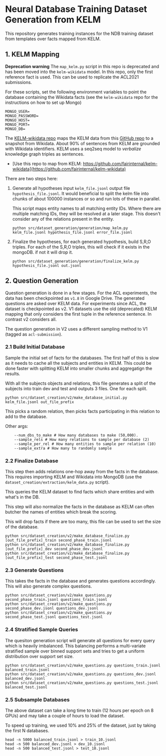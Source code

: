 # Neural Database Training Dataset Generation from KELM

This repository generates training instances for the NDB training dataset from templates over facts mapped from KELM.


## 1. KELM Mapping

**Deprecation warning** The `map_kelm.py` script in this repo is deprecated and has been moved into the `kelm-wikidata` model. 
In this repo, only the first reference fact is used. This can be used to replicate the ACL2021 submissions.

For these scripts, set the following environment variables to point the database containing the Wikidata facts 
(see the `kelm-wikidata` repo for the instructions on how to set up Mongo)

```
MONGO_USER=
MONGO_PASSWORD=
MONGO_HOST=
MONGO_PORT=
MONGO_DB=
```

The [KELM-wikidata repo](https://github.com/fairinternal/kelm-wikidata) maps the KELM data from this [GitHub repo](https://github.com/google-research-datasets/KELM-corpus) to a
snapshot from Wikidata. About 90% of sentences from KELM are grounded with Wikidata identifiers.
KELM uses a seq2seq model to _verbalize_ knowledge graph triples as sentences.

* [Use this repo to map from KELM: https://github.com/fairinternal/kelm-wikidata](https://github.com/fairinternal/kelm-wikidata) 


There are two steps here:
1. Generate all hypotheses input `kelm_file.jsonl` output file `hypothesis_file.jsonl`.
   It would beneficial to split the kelm file into chunks of about 100000 instances or so and run lots of these in parallel. 
   
   This script maps entity names to all matching entity IDs. Where there are multiple matching IDs, they will be resolved at a later stage. 
   This doesn't consider any of the relations present in the entity.
    
    ```
    python src/dataset_generation/generation/map_kelm.py kelm_file.jsonl hypothesis_file.jsonl error_file.jsonl
    ```
2. Finalize the hypotheses, for each generated hypothesis, build S,R,O triples.
   For each of the S,R,O triples, this will check if it exists in the mongoDB. if not it will drop it.
   
   ```
   python src/dataset_generation/generation/finalize_kelm.py hypothesis_file.jsonl out.jsonl
   ``` 



 
## 2. Question Generation

Question generation is done in a few stages. For the ACL experiments, the data has been checkpointed as `v1.8` in Google Drive. 
The generated questions are asked over KELM data. For experiments since ACL, the dataset is checkpointed as v2. V1 datasets use the old (deprecated) KELM mapping that only considers the first tuple in the reference sentence. In contrast v2 considers all.

The question generation in V2 uses a different sampling method to V1 (tagged as `acl-submission`).

### 2.1 Build Initial Database
Sample the initial set of facts for the databases. The first half of this is slow as it needs to cache all the subjects and entities in KELM.
This could be done faster with splitting KELM into smaller chunks and aggregatign the results.

With all the subjects objects and relations, this file generates a split of the subjects into train dev and test and outputs 3 files. One for each split.

```
python src/dataset_creation/v2/make_database_initial.py kelm_file.jsonl out_file_prefix
```

This picks a random relation, then picks facts participating in this relation to add to the database. 

Other args:
```
    --num_dbs_to_make # How many databases to make (50,000). 
    --sample_rels # How many relations to sample per database (2)
    --sample_per_rel # How many entities to sample per relation (10)
    --sample_extra # How many to randomly sample
```

### 2.2 Finalize Database
This step then adds relations one-hop away from the facts in the database. This requires importing KELM and Wikidata into MongoDB (use the `dataset_creation/extraction/kelm_data.py` script).

This queries the KELM dataset to find facts which share entities and with what's in the DB.

This step will also normalize the facts in the database as KELM can often butcher the names of entities which break the scoring.

This will drop facts if there are too many, this file can be used to set the size of the database.

```
python src/dataset_creation/v2/make_database_finalize.py [out_file_prefix]_train second_phase_train.jsonl
python src/dataset_creation/v2/make_database_finalize.py [out_file_prefix]_dev second_phase_dev.jsonl
python src/dataset_creation/v2/make_database_finalize.py [out_file_prefix]_test second_phase_test.jsonl
``` 

### 2.3 Generate Questions
This takes the facts in the database and generates questions accordingly. This will also generate complex questions.

```
python src/dataset_creation/v2/make_questions.py second_phase_train.jsonl questions_train.jsonl
python src/dataset_creation/v2/make_questions.py second_phase_dev.jsonl questions_dev.jsonl
python src/dataset_creation/v2/make_questions.py second_phase_test.jsonl questions_test.jsonl
``` 

### 2.4 Stratified Sample Queries
The quesiton generation script will generate all questions for every query which is heavily imbalanced. This balancing performs a multi-variate stratified sample over binned support sets and tries to get a uniform distribution over support set size. 
```
python src/dataset_creation/v2/make_questions.py questions_train.jsonl balanced_train.jsonl
python src/dataset_creation/v2/make_questions.py questions_dev.jsonl balanced_dev.jsonl
python src/dataset_creation/v2/make_questions.py questions_test.jsonl balanced_test.jsonl
``` 

### 2.5 Subsample Databases
The above dataset can take a long time to train (12 hours per epoch on 8 GPUs) and may take a couple of hours to load the dataset.

To speed up training, we used 10% and 25% of the dataset, just by taking the first N databases.

```
head -n 5000 balanced_train.jsonl > train_10.jsonl
head -n 500 balanced_dev.jsonl > dev_10.jsonl
head -n 500 balanced_test.jsonl > test_10.jsonl
```